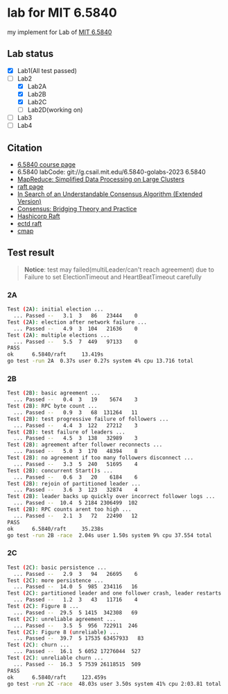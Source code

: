 # lab for MIT 6.5840

my implement for Lab of [MIT 6.5840](https://pdos.csail.mit.edu/6.824/)

## Lab status
- [X] Lab1(All test passed)
- [ ] Lab2
    - [X] Lab2A 
    - [X] Lab2B 
    - [X] Lab2C
    - [ ] Lab2D(working on)
- [ ] Lab3
- [ ] Lab4

## Citation
- [6.5840 course page](https://pdos.csail.mit.edu/6.824/index.html)
- 6.5840 labCode: git://g.csail.mit.edu/6.5840-golabs-2023 6.5840
- [MapReduce: Simplified Data Processing on Large Clusters](https://research.google/pubs/mapreduce-simplified-data-processing-on-large-clusters/)
- [raft page](https://raft.github.io/)
- [In Search of an Understandable Consensus Algorithm (Extended Version)](https://raft.github.io/raft.pdf)
- [Consensus: Bridging Theory and Practice](https://web.stanford.edu/~ouster/cgi-bin/papers/OngaroPhD.pdf)
- [Hashicorp Raft](https://github.com/hashicorp/raft)
- [ectd raft](https://etcd.io/)
- [cmap](https://github.com/lrita/cmap)

## Test result

> **Notice**: 
test may failed(multiLeader/can't reach agreement) due to 
Failure to set ElectionTimeout and HeartBeatTimeout carefully

### 2A

```bash
Test (2A): initial election ...
  ... Passed --   3.1  3   86   23444    0
Test (2A): election after network failure ...
  ... Passed --   4.9  3  104   21636    0
Test (2A): multiple elections ...
  ... Passed --   5.5  7  449   97133    0
PASS
ok      6.5840/raft     13.419s
go test -run 2A  0.37s user 0.27s system 4% cpu 13.716 total

```
### 2B

```bash
Test (2B): basic agreement ...
  ... Passed --   0.4  3   19    5674    3
Test (2B): RPC byte count ...
  ... Passed --   0.9  3   68  131264   11
Test (2B): test progressive failure of followers ...
  ... Passed --   4.4  3  122   27212    3
Test (2B): test failure of leaders ...
  ... Passed --   4.5  3  138   32989    3
Test (2B): agreement after follower reconnects ...
  ... Passed --   5.0  3  170   48394    8
Test (2B): no agreement if too many followers disconnect ...
  ... Passed --   3.3  5  240   51695    4
Test (2B): concurrent Start()s ...
  ... Passed --   0.6  3   20    6184    6
Test (2B): rejoin of partitioned leader ...
  ... Passed --   3.6  3  123   32874    4
Test (2B): leader backs up quickly over incorrect follower logs ...
  ... Passed --  10.4  5 2184 2306499  102
Test (2B): RPC counts arent too high ...
  ... Passed --   2.1  3   72   22490   12
PASS
ok      6.5840/raft     35.238s
go test -run 2B -race  2.04s user 1.50s system 9% cpu 37.554 total
```

### 2C

```bash
Test (2C): basic persistence ...
  ... Passed --   2.9  3   94   26695    6
Test (2C): more persistence ...
  ... Passed --  14.0  5  985  234116   16
Test (2C): partitioned leader and one follower crash, leader restarts ...
  ... Passed --   1.2  3   43   11716    4
Test (2C): Figure 8 ...
  ... Passed --  29.5  5 1415  342308   69
Test (2C): unreliable agreement ...
  ... Passed --   3.5  5  956  722911  246
Test (2C): Figure 8 (unreliable) ...
  ... Passed --  39.7  5 17535 63457933   83
Test (2C): churn ...
  ... Passed --  16.1  5 6052 17276044  527
Test (2C): unreliable churn ...
  ... Passed --  16.3  5 7539 26118515  509
PASS
ok      6.5840/raft     123.459s
go test -run 2C -race  48.03s user 3.50s system 41% cpu 2:03.81 total
```
